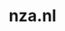 ---
layout: post
title: "nza.nl"
internal_url: "/dutchgov/nza.nl.html"
subdomains_count: 43
all_subdomains_count: 121
urls_count: 38
ssl_rank: 0
http_rank: 62.105263157895
url_link: /data/nza.nl/urls.txt
all_subdomains_link: /data/nza.nl/all_subdomains.txt
subdomains_link: /data/nza.nl/subdomains.txt
categories: dutchgov
---